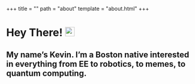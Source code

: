 +++
title = ""
path = "about"
template = "about.html"
+++

<body> <h1> Hey There! <img src="https://media.giphy.com/media/hvRJCLFzcasrR4ia7z/giphy.gif" width="25px" style="display:inline; margin:0; padding-top:1px"> </h1> </body>

## My name’s Kevin. I’m a Boston native interested in everything from EE to robotics, to memes, to quantum computing.


